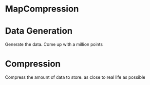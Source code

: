 # MapCompression

# Data Generation
Generate the data. Come up with a million points

# Compression
Compress the amount of data to store. as close to real life as possible
